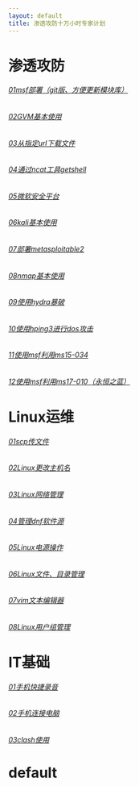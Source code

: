 ```yaml
---
layout: default
title: 渗透攻防十万小时专家计划
---
```

# 渗透攻防
###### [01msf部署（git版、方便更新模块库）](/articles/msf部署（git版、方便更新模块库）.md)
###### [02GVM基本使用](/articles/GVM基本使用.md)
###### [03从指定url下载文件](/articles/从指定url下载文件.md)
###### [04通过ncat工具getshell](/articles/通过ncat工具getshell.md)
###### [05微软安全平台](/articles/微软安全平台.md)
###### [06kali基本使用](/articles/kali基本使用.md)
###### [07部署metasploitable2](/articles/部署metasploitable2.md)
###### [08nmap基本使用](/articles/nmap基本使用.md)
###### [09使用hydra暴破](/articles/使用hydra暴破.md)
###### [10使用hping3进行dos攻击](/articles/使用hping3进行dos攻击.md)
###### [11使用msf利用ms15-034](/articles/使用msf利用ms15-034.md)
###### [12使用msf利用ms17-010（永恒之蓝）](/articles/使用msf利用ms17-010（永恒之蓝）.md)


# Linux运维
###### [01scp传文件](/articles/scp传文件.md)
###### [02Linux更改主机名](/articles/Linux更改主机名.md)
###### [03Linux网络管理](/articles/Linux网络管理.md)
###### [04管理dnf软件源](/articles/Linux运维/04管理dnf软件源.md)
###### [05Linux电源操作](/articles/Linux运维/05Linux电源操作.md)
###### [06Linux文件、目录管理](/articles/Linux运维/06Linux文件、目录管理.md)
###### [07vim文本编辑器](/articles/Linux运维/07vim文本编辑器.md)
###### [08Linux用户组管理](/articles/Linux运维/08Linux用户组管理.md)
# IT基础
###### [01手机快捷录音](/articles/手机快捷录音.md)
###### [02手机连接电脑](/articles/手机连接电脑.md)
###### [03clash使用](/articles/clash使用.md)
# default
